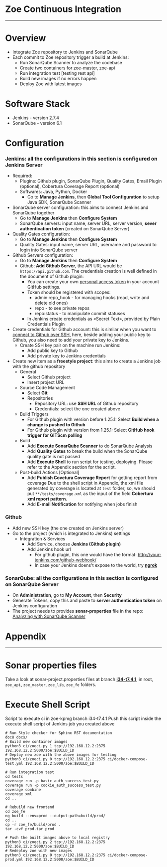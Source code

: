 # Zoe Continuous Integration
----------------------------

# Overview
- Integrate Zoe repository to Jenkins and SonarQube
- Each commit to Zoe repository trigger a build at Jenkins:
  - Run SonarQube Scanner to analyze the codebase
  - Create two containers for zoe-master, zoe-api
  - Run integration test [testing rest api]
  - Build new images if no errors happen
  - Deploy Zoe with latest images

# Software Stack
- Jenkins - version 2.7.4
- SonarQube - version 6.1

# Configuration
### Jenkins: all the configurations in this section is configured on Jenkins Server
- Required:
  - Plugins: Github plugin, SonarQube Plugin, Quality Gates, Email Plugin (optional), Cobertura Coverage Report (optional)
  - Softwares: Java, Python, Docker
    - Go to **Manage Jenkins**, then  **Global Tool Configuration** to setup Java SDK, SonarQube Scanner
- SonarQube server configuration: this aims to connect Jenkins and SonarQube together
  - Go to **Manage Jenkins** then **Configure System**
  - SonarQube servers: input name, server URL, server version, **sever authentication token** (created on SonarQube Server)
- Quality Gates configuration:
  - Go to **Manage Jenkins** then **Configure System**
  - Quality Gates: input name, server URL, username and password to login into SonarQube server
- Github Servers configuration:
  - Go to **Manage Jenkins** then **Configure System**
  - Github: **Add Github Server**, the API URL would be ``https://api.github.com``. The credentials creation is well defined in the document of Github plugin:
    - You can create your own [personal access token](https://github.com/settings/tokens/new) in your account GitHub settings.
    - Token should be registered with scopes:
      - admin:repo_hook - for managing hooks (read, write and delete old ones)
      - repo - to see private repos
      - repo:status - to manipulate commit statuses
    - In Jenkins create credentials as «Secret Text», provided by Plain Credentials Plugin      
- Create credentials for Github account: this is similar when you want to [connect to Github over SSH](https://help.github.com/articles/connecting-to-github-with-ssh/), here, beside adding your public key to Github, you also need to add your private key to Jenkins.
  - Create SSH key pair on the machine run Jenkins:
    - Add public key to Github
    - Add private key to Jenkins credentials
- Create new item as a **freestyle project**: this aims to create a Jenkins job with the github repository
  - General
    - Select Github project
    - Insert project URL
  - Source Code Management
    - Select **Git**
    - Repositories
      - Repository URL: use **SSH URL** of Github repository
      - Credentials: select the one created above
  - Build Triggers
      - For Github plugin with version before 1.25.1: Select **Build when a change is pushed to Github**
      - For Github plugin with version from 1.25.1: Select **GitHub hook trigger for GITScm polling**
  - Build
      - Add **Execute SonarQube Scanner** to do SonarQube Analysis
      - Add **Quality Gates** to break the build when the SonarQube quality gate is not passed
      - Add **Execute Shell** to run script for testing, deploying. Please refer to the Appendix section for the script.
  - Post-build Actions [Optional]
     - Add **Publish Covetura Coverage Report** for getting report from coverage
       Due to the shell script in Appendix, the xml file generated by coverage is located at ``test`` folder, so, we should put ``**/tests/coverage.xml`` as the input of the field **Cobertura xml report pattern**.
     - Add **E-mail Notification** for notifying when jobs finish

### Github
- Add new SSH key (the one created on Jenkins server)
- Go to the project (which is integrated to Jenkins) settings
  - Integration & Services
    - Add Service, choose **Jenkins (Github plugin)**
    - Add Jenkins hook url
      - For github plugin, this one would have the format: http://your-jenkins.com/github-webhook/
      - In case your Jenkins doens't expose to the world, try [**ngrok**](https://ngrok.com/)

### SonarQube: all the configurations in this section is configured on SonarQube Server
- On **Administration**, go to **My Account**, then **Security**
- Generate Tokens, copy this and paste to **server authentication token** on Jenkins configuration
- The project needs to provides **sonar-properties** file in the repo: [Analyzing with SonarQube Scanner](http://docs.sonarqube.org/display/SCAN/Analyzing+with+SonarQube+Scanner)




# Appendix
----------

# Sonar properties files
Take a look at sonar-project.properties files at branch [**i34-t7.4.1**](https://github.com/DistributedSystemsGroup/zoe-kpmg/tree/i34-t7.4.1), in root, ``zoe_api``, ``zoe_master``, ``zoe_lib``, ``zoe_fe`` folders.

# Execute Shell Script
Script to execute ci in zoe-kpmg branch i34-t7.4.1
Push this script inside the execute shell script of Jenkins job you created above
```
# Run Style checker for Sphinx RST documentation
doc8 docs/
# Build new container images
python3 ci/zoeci.py 1 tcp://192.168.12.2:2375 192.168.12.2:5000/zoe:$BUILD_ID
# Deploy new zoe with the above images for testing
python3 ci/zoeci.py 0 tcp://192.168.12.2:2375 ci/docker-compose-test.yml 192.168.12.2:5000/zoe:$BUILD_ID

# Run integration test
cd tests
coverage run -p basic_auth_success_test.py
coverage run -p cookie_auth_success_test.py
coverage combine
coverage xml
cd ..

# Rebuild new frontend
cd zoe_fe
ng build --env=prod --output-path=build/prod/
cd ..
cp -r zoe_fe/build/prod .
tar -cvf prod.tar prod

# Push the built images above to local registry
python3 ci/zoeci.py 2 tcp://192.168.12.2:2375 192.168.12.2:5000/zoe:$BUILD_ID
# Redeploy zoe with new images
python3 ci/zoeci.py 0 tcp://192.168.12.2:2375 ci/docker-compose-prod.yml 192.168.12.2:5000/zoe:$BUILD_ID
```

